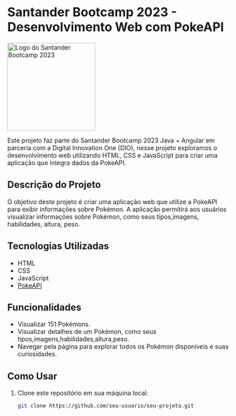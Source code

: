 # Santander Bootcamp 2023 - Desenvolvimento Web com PokeAPI

<img src="https://lp.dio.me/wp-content/uploads/2023/05/BADGE_LUZ-4.png" alt="Logo do Santander Bootcamp 2023" width="200">

Este projeto faz parte do Santander Bootcamp 2023 Java + Angular em parceria com a Digital Innovation One (DIO), nesse projeto exploramos o desenvolvimento web utilizando HTML, CSS e JavaScript para criar uma aplicação que integra dados da PokeAPI.

## Descrição do Projeto

O objetivo deste projeto é criar uma aplicação web que utilize a PokeAPI para exibir informações sobre Pokémon. A aplicação permitirá aos usuários visualizar informações sobre Pokémon, como seus tipos,imagens, habilidades, altura, peso.

## Tecnologias Utilizadas

- HTML
- CSS
- JavaScript
- [PokeAPI](https://pokeapi.co/api/v2/pokemon)

## Funcionalidades

- Visualizar 151 Pokémons.
- Visualizar detalhes de um Pokémon, como seus tipos,imagens,habilidades,altura,peso.
- Navegar pela página para explorar todos os Pokémon disponíveis e suas curiosidades.

## Como Usar

1. Clone este repositório em sua máquina local:

   ```bash
   git clone https://github.com/seu-usuario/seu-projeto.git
